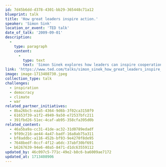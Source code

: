 ```yaml
---
id: 7d45b6dd-d378-4301-bb29-365448c71a12
blueprint: talk
title: 'How great leaders inspire action.'
speaker: 'Simon Sink'
location_or_event: 'TED talk'
date_of_talk: '2009-09-01'
description:
  -
    type: paragraph
    content:
      -
        type: text
        text: 'Simon Sinek explores how leaders can inspire cooperation, trust and change. In this extraordinarily popular talk, he has a simple but powerful model for inspirational leadership -- starting with a golden circle and the question: "Why?" His examples include Apple, Martin Luther King Jr. and the Wright brothers. He''s the author of the classic book, "Start With Why."'
link: 'https://www.ted.com/talks/simon_sinek_how_great_leaders_inspire_action/transcript (over 64 million views).'
image: image-1713408730.jpeg
collection_type: talk
challenges:
  - inspiration
  - democracy
  - climate
  - war
related_partner_initiatives:
  - 8ba26bc5-eaa5-4364-9d6b-3f02ca3158f9
  - 61653f39-a1f2-4949-9a50-e72537bfc211
  - 391fbd26-51ec-4caf-ab95-358cfa395d0b
related_content:
  - 46a5ba9a-cc31-41de-ac32-31d0789edadf
  - 9f09c216-ae44-4a47-badf-16a8ab75a311
  - bf8addbc-a116-452b-bf93-9e4270f8de95
  - 7648bedf-0ccf-4f12-a6dc-37abf30bf691
  - b6267639-94e6-40a5-8471-d1dc63559112
updated_by: 46c097c5-771c-49e2-b8c6-ba6009ae7172
updated_at: 1713408906
---
```

